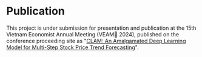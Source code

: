 # Publication 

This project is under submission for presentation and publication at the 15th Vietnam Economist Annual Meeting (VEAM 2024), published on the conference proceeding site as "[CLAM: An Amalgamated Deep Learning Model
for Multi-Step Stock Price Trend Forecasting]()". 

